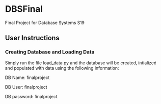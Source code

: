 # DBSFinal
Final Project for Database Systems S19



## User Instructions

### Creating Database and Loading Data
Simply run the file load_data.py and the database will be created, intialized and populated with data using the following information:

DB Name: 	finalproject

DB User: 	finalproject

DB password:	finalproject 

